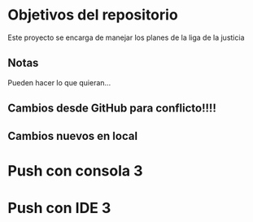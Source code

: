 # Objetivos del repositorio

Este proyecto se encarga de manejar los planes de la liga de la justicia


## Notas
Pueden hacer lo que quieran...


## Cambios desde GitHub para conflicto!!!!
## Cambios nuevos en local

# Push con consola 3

# Push con IDE 3
